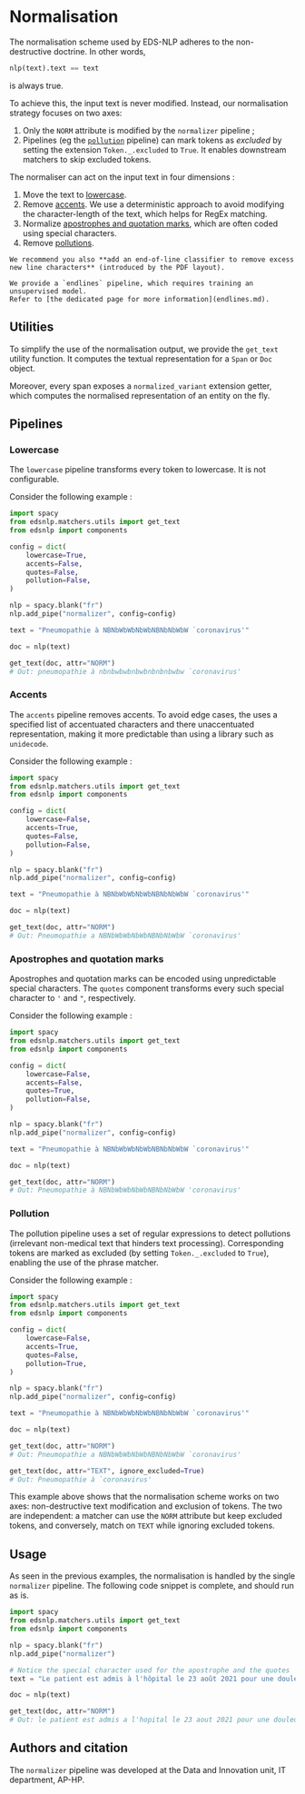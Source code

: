 # Normalisation

The normalisation scheme used by EDS-NLP adheres to the non-destructive doctrine. In other words,

```python
nlp(text).text == text
```

is always true.

To achieve this, the input text is never modified. Instead, our normalisation strategy focuses on two axes:

1. Only the `NORM` attribute is modified by the `normalizer` pipeline ;
2. Pipelines (eg the [`pollution`](#pollution) pipeline) can mark tokens as _excluded_ by setting the extension `Token._.excluded` to `True`.
   It enables downstream matchers to skip excluded tokens.

The normaliser can act on the input text in four dimensions :

1. Move the text to [lowercase](#lowercase).
2. Remove [accents](#accents). We use a deterministic approach to avoid modifying the character-length of the text, which helps for RegEx matching.
3. Normalize [apostrophes and quotation marks](#apostrophes-and-quotation-marks), which are often coded using special characters.
4. Remove [pollutions](#pollution).

```{note}
We recommend you also **add an end-of-line classifier to remove excess new line characters** (introduced by the PDF layout).

We provide a `endlines` pipeline, which requires training an unsupervised model.
Refer to [the dedicated page for more information](endlines.md).
```

## Utilities

To simplify the use of the normalisation output, we provide the `get_text` utility function. It computes the textual representation for a `Span` or `Doc` object.

Moreover, every span exposes a `normalized_variant` extension getter, which computes the normalised representation of an entity on the fly.

## Pipelines

### Lowercase

The `lowercase` pipeline transforms every token to lowercase. It is not configurable.

Consider the following example :

```python
import spacy
from edsnlp.matchers.utils import get_text
from edsnlp import components

config = dict(
    lowercase=True,
    accents=False,
    quotes=False,
    pollution=False,
)

nlp = spacy.blank("fr")
nlp.add_pipe("normalizer", config=config)

text = "Pneumopathie à NBNbWbWbNbWbNBNbNbWbW `coronavirus'"

doc = nlp(text)

get_text(doc, attr="NORM")
# Out: pneumopathie à nbnbwbwbnbwbnbnbnbwbw `coronavirus'
```

### Accents

The `accents` pipeline removes accents. To avoid edge cases, the uses a specified list of accentuated characters and there unaccentuated representation, making it more predictable than using a library such as `unidecode`.

Consider the following example :

```python
import spacy
from edsnlp.matchers.utils import get_text
from edsnlp import components

config = dict(
    lowercase=False,
    accents=True,
    quotes=False,
    pollution=False,
)

nlp = spacy.blank("fr")
nlp.add_pipe("normalizer", config=config)

text = "Pneumopathie à NBNbWbWbNbWbNBNbNbWbW `coronavirus'"

doc = nlp(text)

get_text(doc, attr="NORM")
# Out: Pneumopathie a NBNbWbWbNbWbNBNbNbWbW `coronavirus'
```

### Apostrophes and quotation marks

Apostrophes and quotation marks can be encoded using unpredictable special characters. The `quotes` component transforms every such special character to `'` and `"`, respectively.

Consider the following example :

```python
import spacy
from edsnlp.matchers.utils import get_text
from edsnlp import components

config = dict(
    lowercase=False,
    accents=False,
    quotes=True,
    pollution=False,
)

nlp = spacy.blank("fr")
nlp.add_pipe("normalizer", config=config)

text = "Pneumopathie à NBNbWbWbNbWbNBNbNbWbW `coronavirus'"

doc = nlp(text)

get_text(doc, attr="NORM")
# Out: Pneumopathie à NBNbWbWbNbWbNBNbNbWbW 'coronavirus'
```

### Pollution

The pollution pipeline uses a set of regular expressions to detect pollutions (irrelevant non-medical text that hinders text processing). Corresponding tokens are marked as excluded (by setting `Token._.excluded` to `True`), enabling the use of the phrase matcher.

Consider the following example :

```python
import spacy
from edsnlp.matchers.utils import get_text
from edsnlp import components

config = dict(
    lowercase=False,
    accents=True,
    quotes=False,
    pollution=True,
)

nlp = spacy.blank("fr")
nlp.add_pipe("normalizer", config=config)

text = "Pneumopathie à NBNbWbWbNbWbNBNbNbWbW `coronavirus'"

doc = nlp(text)

get_text(doc, attr="NORM")
# Out: Pneumopathie a NBNbWbWbNbWbNBNbNbWbW `coronavirus'

get_text(doc, attr="TEXT", ignore_excluded=True)
# Out: Pneumopathie à `coronavirus'
```

This example above shows that the normalisation scheme works on two axes: non-destructive text modification and exclusion of tokens.
The two are independent: a matcher can use the `NORM` attribute but keep excluded tokens, and conversely, match on `TEXT` while ignoring excluded tokens.

## Usage

As seen in the previous examples, the normalisation is handled by the single `normalizer` pipeline. The following code snippet is complete, and should run as is.

```python
import spacy
from edsnlp.matchers.utils import get_text
from edsnlp import components

nlp = spacy.blank("fr")
nlp.add_pipe("normalizer")

# Notice the special character used for the apostrophe and the quotes
text = "Le patient est admis à l'hôpital le 23 août 2021 pour une douleur ʺaffreuse” à l`estomac."

doc = nlp(text)

get_text(doc, attr="NORM")
# Out: le patient est admis a l'hopital le 23 aout 2021 pour une douleur "affreuse" a l'estomac
```

## Authors and citation

The `normalizer` pipeline was developed at the Data and Innovation unit, IT department, AP-HP.
